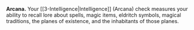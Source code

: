 **Arcana.** Your [[3-Intelligence|Intelligence]] (Arcana) check measures your ability to recall lore about spells, magic items, eldritch symbols, magical traditions, the planes of existence, and the inhabitants of those planes.
